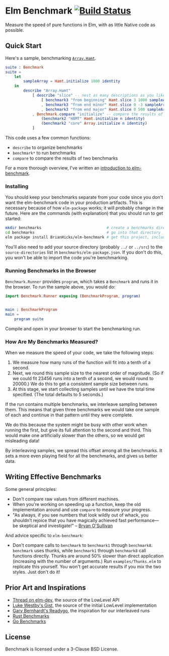 # Elm Benchmark [![Build Status](https://travis-ci.org/BrianHicks/elm-benchmark.svg?branch=master)](https://travis-ci.org/BrianHicks/elm-benchmark)

Measure the speed of pure functions in Elm, with as little Native code as possible.

## Quick Start

Here's a sample, benchmarking [`Array.Hamt`](http://package.elm-lang.org/packages/Skinney/elm-array-exploration/latest).

```elm
suite : Benchmark
suite =
    let
        sampleArray = Hamt.initialize 1000 identity
    in
        describe "Array.Hamt"
            [ describe "slice" -- nest as many descriptions as you like
                [ benchmark3 "from beginning" Hamt.slice 3 1000 sampleArray
                , benchmark3 "from end minor" Hamt.slice 0 -3 sampleArray
                , benchmark3 "from end major" Hamt.slice 0 500 sampleArray ]
            , Benchmark.compare "initialize" -- compare the results of two benchmarks
                (benchmark2 "HAMT" Hamt.initialize n identity)
                (benchmark2 "core" Array.initialize n identity)
            ]
```

This code uses a few common functions:

-   `describe` to organize benchmarks
-   `benchmark*` to run benchmarks
-   `compare` to compare the results of two benchmarks

For a more thorough overview, I've written an [introduction to elm-benchmark](https://www.brianthicks.com/post/2017/02/27/introducing-elm-benchmark/).

### Installing

You should keep your benchmarks separate from your code since you don't want the elm-benchmark code in your production artifacts.
This is necessary because of how `elm-package` works; it will probably change in the future.
Here are the commands (with explanation) that you should run to get started:

```sh
mkdir benchmarks                             # create a benchmarks directory
cd benchmarks                                # go into that directory
elm package install BrianHicks/elm-benchmark # get this project, including the browser runner
```

You'll also need to add your source directory (probably `../` or `../src`) to the `source-directories` list in `benchmarks/elm-package.json`.
If you don't do this, you won't be able to import the code you're benchmarking.

### Running Benchmarks in the Browser

`Benchmark.Runner` provides `program`, which takes a `Benchmark` and runs it in the browser.
To run the sample above, you would do:

```elm
import Benchmark.Runner exposing (BenchmarkProgram, program)


main : BenchmarkProgram
main =
    program suite
```

Compile and open in your browser to start the benchmarking run.

### How Are My Benchmarks Measured?

When we measure the speed of your code, we take the following steps:

1.  We measure how many runs of the function will fit into a tenth of a second.
2.  Next, we round this sample size to the nearest order of magnitude.
    (So if we could fit 23456 runs into a tenth of a second, we would round to 20000.)
    We do this to get a consistent sample size between runs.
3.  At this stage, we start collecting samples until we have the total time specified.
    (The total defaults to 5 seconds.)

If the run contains multiple benchmarks, we interleave sampling between them.
This means that given three benchmarks we would take one sample of each and continue in that pattern until they were complete.

We do this because the system might be busy with other work when running the first, but give its full attention to the second and third.
This would make one artificially slower than the others, so we would get misleading data!

By interleaving samples, we spread this offset among all the benchmarks.
It sets a more even playing field for all the benchmarks, and gives us better data.

## Writing Effective Benchmarks

Some general principles:

-   Don't compare raw values from different machines.
-   When you're working on speeding up a function, keep the old implementation around and use `compare` to measure your progress.
-   "As always, if you see numbers that look wildly out of whack, you shouldn’t rejoice that you have magically achieved fast performance—be skeptical and investigate!" – [Bryan O'Sullivan](http://www.serpentine.com/criterion/tutorial.html)

And advice specific to `elm-benchmark`:

-   Don't compare calls to `benchmark` to `benchmark1` through `benchmark8`.
    `benchmark` uses thunks, while `benchmark1` through `benchmark8` call functions directly.
    Thunks are around 50% slower than direct application (increasing with the number of arguments.)
    Run `examples/Thunks.elm` to replicate this yourself.
    You won't get accurate results if you mix the two styles.
    Just don't do it!

## Prior Art and Inspirations

-   [Thread on elm-dev](https://groups.google.com/forum/#!topic/elm-dev/6YyRsZ0vtDg), the source of the LowLevel API
-   [Luke Westby's Gist](https://gist.github.com/lukewestby/9d8e2b0816d417eae926ed86c01de0b8), the source of the initial LowLevel implementation
-   [Gary Bernhardt's Readygo](https://github.com/garybernhardt/readygo#timing-methodology), the inspiration for our interleaved runs
-   [Rust Benchmarks](https://doc.rust-lang.org/1.1.0/src/test/lib.rs.html#1090-1161)
-   [Go Benchmarks](https://golang.org/src/testing/benchmark.go#L250)

## License

Benchmark is licensed under a 3-Clause BSD License.
